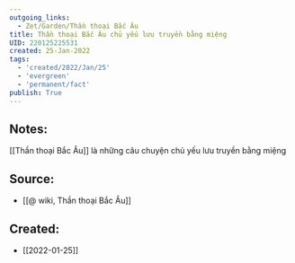 ```yaml
---
outgoing_links:
  - Zet/Garden/Thần thoại Bắc Âu
title: Thần thoại Bắc Âu chủ yếu lưu truyền bằng miệng
UID: 220125225531
created: 25-Jan-2022
tags:
  - 'created/2022/Jan/25'
  - 'evergreen'
  - 'permanent/fact'
publish: True
---
```

## Notes:
[[Thần thoại Bắc Âu]] là những câu chuyện chủ yếu lưu truyền bằng miệng

## Source:
- [[@ wiki, Thần thoại Bắc Âu]]


## Created:
- [[2022-01-25]]
